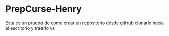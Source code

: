 # PrepCurse-Henry
Esta es un prueba de como crear un repositorio desde github clonarlo hacia el escritorio y traerlo vs